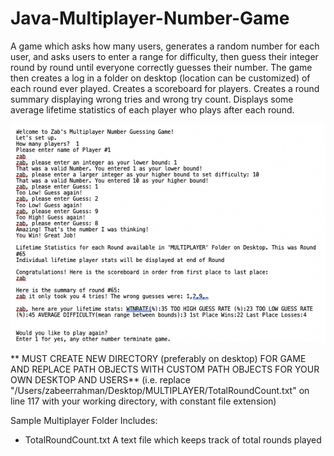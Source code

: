 # Java-Multiplayer-Number-Game
A game which asks how many users, generates a random number for each user, and asks users to enter a range for difficulty, then guess their integer round by round until everyone correctly guesses their number.
The game then creates a log in a folder on desktop (location can be customized) of each round ever played.
Creates a scoreboard for players.
Creates a round summary displaying wrong tries and wrong try count.
Displays some average lifetime statistics of each player who plays after each round.

![](images/1player.png)

** MUST CREATE NEW DIRECTORY (preferably on desktop) FOR GAME AND REPLACE PATH OBJECTS WITH CUSTOM PATH OBJECTS FOR YOUR OWN DESKTOP AND USERS**
    (i.e. replace "/Users/zabeerrahman/Desktop/MULTIPLAYER/TotalRoundCount.txt" on line 117 with your working directory, with constant file extension)
    
Sample Multiplayer Folder Includes:
  * TotalRoundCount.txt
        A text file which keeps track of total rounds played

